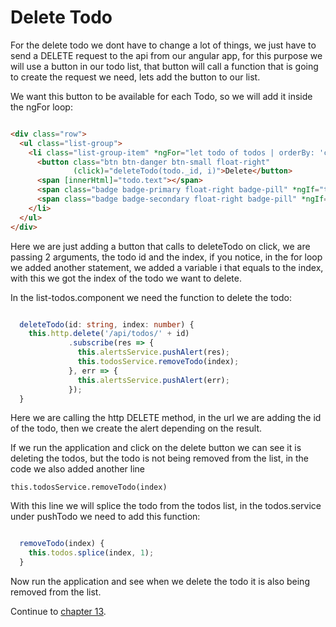 # Delete Todo

For the delete todo we dont have to change a lot of things, we just have to send a DELETE request to the api from our angular app, for this purpose we will use a button in our todo list, that button will call a function that is going to create the request we need, lets add the button to our list.

We want this button to be available for each Todo, so we will add it inside the ngFor loop:

```html

<div class="row">
  <ul class="list-group">
    <li class="list-group-item" *ngFor="let todo of todos | orderBy: 'createdAt': 'desc'; let i = index">
      <button class="btn btn-danger btn-small float-right" 
              (click)="deleteTodo(todo._id, i)">Delete</button>
      <span [innerHtml]="todo.text"></span>
      <span class="badge badge-primary float-right badge-pill" *ngIf="todo.done">Done</span>
      <span class="badge badge-secondary float-right badge-pill" *ngIf="!todo.done">Not done</span>
    </li>
  </ul>
</div>

```

Here we are just adding a button that calls to deleteTodo on click, we are passing 2 arguments, the todo id and the index, if you notice, in the for loop we added another statement, we added a variable i that equals to the index, with this we got the index of the todo we want to delete.

In the list-todos.component we need the function to delete the todo:

```typescript

  deleteTodo(id: string, index: number) {
    this.http.delete('/api/todos/' + id)
             .subscribe(res => {
               this.alertsService.pushAlert(res);
               this.todosService.removeTodo(index);
             }, err => {
               this.alertsService.pushAlert(err);
             });
  }

```

Here we are calling the http DELETE method, in the url we are adding the id of the todo, then we create the alert depending on the result.

If we run the application and click on the delete button we can see it is deleting the todos, but the todo is not being removed from the list, in the code we also added another line 

```this.todosService.removeTodo(index)```

With this line we will splice the todo from the todos list, in the todos.service under pushTodo we need to add this function:

```typescript

  removeTodo(index) {
    this.todos.splice(index, 1);
  }

```

Now run the application and see when we delete the todo it is also being removed from the list.

Continue to [chapter 13](chapter13.md).